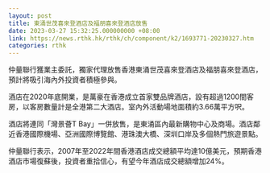 ```yaml
---
layout: post
title: 東涌世茂喜來登酒店及福朋喜來登酒店放售
date: 2023-03-27 15:32:25.000000000 +08:00
link: https://news.rthk.hk/rthk/ch/component/k2/1693771-20230327.htm
categories: rthk
---
```


仲量聯行獲業主委託，獨家代理放售香港東涌世茂喜來登酒店及福朋喜來登酒店，預計將吸引海內外投資者積極參與。

酒店在2020年底開業，是萬豪在香港成立首家雙品牌酒店，設有超過1200間客房，以客房數量計是全港第二大酒店。室內外活動場地面積約3.66萬平方呎。

酒店將連同「灣景薈T Bay」一併放售，是東涌區內最新購物中心及商場。酒店鄰近香港國際機場、亞洲國際博覽館、港珠澳大橋、深圳口岸及多個熱門旅遊景點。

仲量聯行表示，2007年至2022年間香港酒店成交總額平均達10億美元，預期香港酒店市場復蘇後，投資者重拾信心，有望今年酒店成交總額增加24%。
